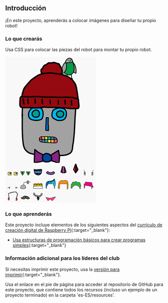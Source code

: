 ## Introducción

¡En este proyecto, aprenderás a colocar imágenes para diseñar tu propio robot!

### Lo que crearás

Usa CSS para colocar las piezas del robot para montar tu propio robot.

![captura de pantalla](images/robot-final.png)

### Lo que aprenderás

Este proyecto incluye elementos de los siguientes aspectos del [currículo de creación digital de Raspberry Pi](http://rpf.io/curriculum){:target="_blank"}:

+ [Usa estructuras de programación básicos para crear programas simples](https://www.raspberrypi.org/curriculum/programming/creator){:target="_blank"}

### Información adicional para los líderes del club

Si necesitas imprimir este proyecto, usa la [versión para imprimir](https://projects.raspberrypi.org/en/projects/build-a-robot/print){:target="_blank"}.

Usa el enlace en el pie de página para acceder al repositorio de GitHub para este proyecto, que contiene todos los recursos (incluso un ejemplo de un proyecto terminado) en la carpeta 'es-ES/resources'.